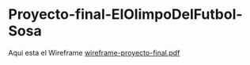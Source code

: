 # Proyecto-final-ElOlimpoDelFutbol-Sosa

Aqui esta el Wireframe
[wireframe-proyecto-final.pdf](https://github.com/NicolasSosa99/Proyecto-final-ElOlimpoDelFutbol-Sosa/files/8856100/wireframe-proyecto-final.pdf)
